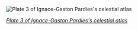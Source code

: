 
![Plate 3 of Ignace-Gaston Pardies's celestial atlas](https://upload.wikimedia.org/wikipedia/commons/thumb/c/cd/Ignace_Gaston_Pardies-Plate_3.jpg/750px-Ignace_Gaston_Pardies-Plate_3.jpg)

*[Plate 3 of Ignace-Gaston Pardies's celestial atlas](https://wikipedia.org/wiki/File:Ignace_Gaston_Pardies-Plate_3.jpg)*
